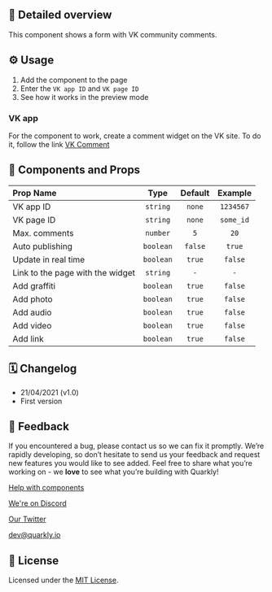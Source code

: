 ## 📖 Detailed overview

This component shows a form with VK community comments.

## ⚙️ Usage

1.  Add the component to the page
2.  Enter the `VK app ID` and `VK page ID`
3.  See how it works in the preview mode

### VK app

For the component to work, create a comment widget on the VK site.
To do it, follow the link [VK Comment](https://vk.com/dev/comments)

## 🧩 Components and Props

| Prop Name                        |   Type    | Default |  Example  |
| :------------------------------- | :-------: | :-----: | :-------: |
| VK app ID                        | `string`  | `none`  | `1234567` |
| VK page ID                       | `string`  | `none`  | `some_id` |
| Max. comments                    | `number`  |   `5`   |   `20`    |
| Auto publishing                  | `boolean` | `false` |  `true`   |
| Update in real time              | `boolean` | `true`  |  `false`  |
| Link to the page with the widget | `string`  |   `-`   |    `-`    |
| Add graffiti                     | `boolean` | `true`  |  `false`  |
| Add photo                        | `boolean` | `true`  |  `false`  |
| Add audio                        | `boolean` | `true`  |  `false`  |
| Add video                        | `boolean` | `true`  |  `false`  |
| Add link                         | `boolean` | `true`  |  `false`  |

## 🗓 Changelog

-   21/04/2021 (v1.0)
-   First version

## 📮 Feedback

If you encountered a bug, please contact us so we can fix it promptly. We’re rapidly developing, so don’t hesitate to send us your feedback and request new features you would like to see added. Feel free to share what you’re working on - we **love** to see what you’re building with Quarkly!

[Help with components](https://community.quarkly.io/c/requests/11)

[We're on Discord](https://discord.gg/SuF9vCMJGW)

[Our Twitter](https://twitter.com/quarklyapp)

[dev@quarkly.io](mailto:dev@quarkly.io)

## 📝 License

Licensed under the [MIT License](./LICENSE).
